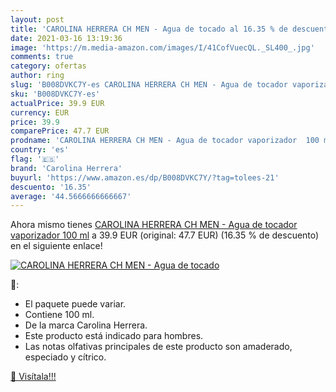 ```yaml
---
layout: post
title: 'CAROLINA HERRERA CH MEN - Agua de tocado al 16.35 % de descuento'
date: 2021-03-16 13:19:36
image: 'https://m.media-amazon.com/images/I/41CofVuecQL._SL400_.jpg'
comments: true
category: ofertas
author: ring
slug: 'B008DVKC7Y-es CAROLINA HERRERA CH MEN - Agua de tocador vaporizador 100 ml'
sku: 'B008DVKC7Y-es'
actualPrice: 39.9 EUR
currency: EUR
price: 39.9
comparePrice: 47.7 EUR
prodname: 'CAROLINA HERRERA CH MEN - Agua de tocador vaporizador  100 ml'
country: 'es'
flag: '🇪🇸'
brand: 'Carolina Herrera'
buyurl: 'https://www.amazon.es/dp/B008DVKC7Y/?tag=tolees-21'
descuento: '16.35'
average: '44.5666666666667'
---
```


Ahora mismo tienes [CAROLINA HERRERA CH MEN - Agua de tocador vaporizador  100 ml](https://www.amazon.es/dp/B008DVKC7Y/?tag=tolees-21) a 39.9 EUR (original: 47.7 EUR) (16.35 %  de descuento) en el siguiente enlace!

[![CAROLINA HERRERA CH MEN - Agua de tocado](https://m.media-amazon.com/images/I/41CofVuecQL._SL400_.jpg)](https://www.amazon.es/dp/B008DVKC7Y/?tag=tolees-21)

🔎:

- El paquete puede variar.
- Contiene 100 ml.
- De la marca Carolina Herrera.
- Este producto está indicado para hombres.
- Las notas olfativas principales de este producto son amaderado, especiado y cítrico.

[🛒 Visítala!!!](https://www.amazon.es/dp/B008DVKC7Y/?tag=tolees-21)
